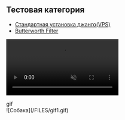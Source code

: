 ## Тестовая категория
  * [Стандартная установка джанго(VPS)](<APP DEPLOY/DJANGO-1/README.md>)
  * [Butterworth Filter](audio_filters/butterworth_filter.py)

<video src="/FILES/test-gif-1.mp4" autoplay="" loop="" controls="" muted="" title="Use the 'Hey Code' voice command to activate voice chat."></video>

<description>
 <summary>gif</summary>
 ![Собака](/FILES/gif1.gif)
</description>
